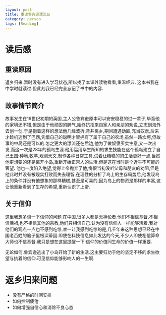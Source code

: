 ```yaml
---
layout: post
title: 重读鲁宾逊漂流记
category: person
tags: [Reading]
---
```


读后感
=====

重读原因
-------

 返乡归来,暂时没有进入学习状态,所以找了本课外读物看看,重温经典.
这本书我在中学时就读过.但此刻我已经完全忘记了书中的内容.

故事情节简介
--------

故事发生在16世纪初期的英国,主人公鲁宾逊原本可以安安稳稳的过一辈子,毕竟他的家境还不错,但是由于他顽固的脾气,始终抗拒来自家人和亲朋的劝说,立志到海外去创一创.于是抱着这样的想法他几经波折,背井离乡,期间遭遇劫匪,充当奴隶,后来才趁机逃到了巴西,凭借自己的聪明才智拥有了属于自己的农场,虽然一路坎坷,但故事的中局还是可以的.怎之更大的漂流还在后边,他为了做奴隶买卖生意,又一次出发,而这一次是28年的孤岛生涯.他用运用毕生所知的求生技能在这个孤岛建立了自己王国:种地,牧羊,观测天文,制作各种日常工具,试着让糟糕的的生活更好一点,当然他更想要的还是离开小岛,重新开始正常人的生活.但是这在当时是个近乎不可能的奢望.
他也一度陷入绝望,觉得上帝抛弃了他,悔恨当初没听父母和朋友的劝阻,但是他此时并没有被现实打败而失去理智,在理性的分析了岛上的生存局势后,他发现岛上的条件并没有他想象的那样糟糕,甚至是可喜的,因为岛上的物资是那样的丰富,这让他重新看到了生存的希望,重新认识了上帝.

关于信仰
-------
这里我想多谈一下信仰的问题.在中国,很多人都是无神论者.他们不相信基督,不相信佛祖,也不相信其他的宗教,他们只相信自己.认为没有信仰人一样能够活着.我对他们的观点一点也不感到吃惊,唯一让我感到吃惊的是,几千年来这种思想已经在中国老百姓的脑子里根深蒂固.即使在科技信息如此发达的今天,不少人即使相信算命大师也不信基督.我只是想在这里提醒一下:信仰的价值同生命的价值一样重要.

无论如何,鲁宾逊逃出了小岛开始了新的生活.这主要归功于他的坚定不移的求生欲望与执着的信仰.可见信仰能够影响人的一生啊.

返乡归来问题
==========
* 没有严格的时间安排
* 如何控制疲倦
* 如何增强自信心和消除不良心态
